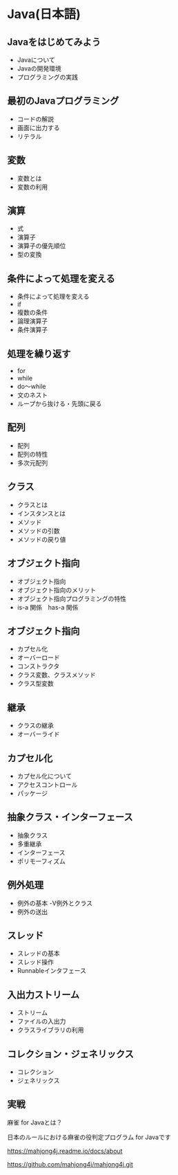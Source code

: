 # Java(日本語)

## Javaをはじめてみよう

- Javaについて
- Javaの開発環境
- プログラミングの実践

## 最初のJavaプログラミング

- コードの解説
- 画面に出力する
- リテラル

## 変数

- 変数とは
- 変数の利用

## 演算

- 式
- 演算子
- 演算子の優先順位
- 型の変換

## 条件によって処理を変える

- 条件によって処理を変える
- if
- 複数の条件
- 論理演算子
- 条件演算子

## 処理を繰り返す

- for
- while
- do～while
- 文のネスト
- ループから抜ける・先頭に戻る

## 配列

- 配列
- 配列の特性
- 多次元配列

## クラス

- クラスとは
- インスタンスとは
- メソッド
- メソッドの引数
- メソッドの戻り値

## オブジェクト指向

- オブジェクト指向
- オブジェクト指向のメリット
- オブジェクト指向プログラミングの特性
- is-a 関係　has-a 関係

## オブジェクト指向

- カプセル化
- オーバーロード
- コンストラクタ
- クラス変数、クラスメソッド
- クラス型変数

## 継承

- クラスの継承
- オーバーライド

## カプセル化

- カプセル化について
- アクセスコントロール
- パッケージ

## 抽象クラス・インターフェース

- 抽象クラス
- 多重継承
- インターフェース
- ポリモーフィズム

## 例外処理

- 例外の基本
  -V例外とクラス
- 例外の送出

## スレッド

- スレッドの基本
- スレッド操作
- Runnableインタフェース

## 入出力ストリーム

- ストリーム
- ファイルの入出力
- クラスライブラリの利用

## コレクション・ジェネリックス

- コレクション
- ジェネリックス

## 実戦

麻雀 for Javaとは？

日本のルールにおける麻雀の役判定プログラム for Javaです

https://mahjong4j.readme.io/docs/about

https://github.com/mahjong4j/mahjong4j.git

